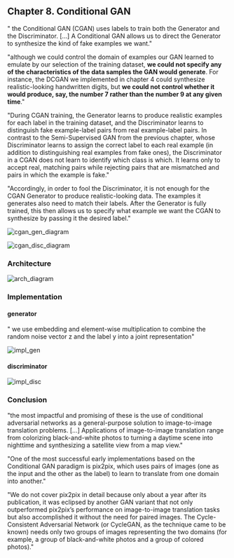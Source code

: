 ## Chapter 8. Conditional GAN

" the Conditional GAN (CGAN) uses labels to train both the Generator and the Discriminator. [...] A Conditional GAN allows us to direct the Generator to synthesize the kind of fake examples we want."

"although we could control the domain of examples our GAN learned to emulate by our selection of the training dataset, **we could not specify any of the characteristics of the data samples the GAN would generate**. For instance, the DCGAN we implemented in chapter 4 could synthesize realistic-looking handwritten digits, but **we could not control whether it would produce, say, the number 7 rather than the number 9 at any given time**."

"During CGAN training, the Generator learns to produce realistic examples for each label in the training dataset, and the Discriminator learns to distinguish fake example-label pairs from real example-label pairs. In contrast to the Semi-Supervised GAN from the previous chapter, whose Discriminator learns to assign the correct label to each real example (in addition to distinguishing real examples from fake ones), the Discriminator in a CGAN does not learn to identify which class is which. It learns only to accept real, matching pairs while rejecting pairs that are mismatched and pairs in which the example is fake."

"Accordingly, in order to fool the Discriminator, it is not enough for the CGAN Generator to produce realistic-looking data. The examples it generates also need to match their labels. After the Generator is fully trained, this then allows us to specify what example we want the CGAN to synthesize by passing it the desired label."

![cgan_gen_diagram](https://i.gyazo.com/1ca8afb7ee9b2e82aaaca1fd1fda4589.png)

![cgan_disc_diagram](https://i.gyazo.com/33ee0ebf78f2e1691107d39e0f0e31d9.png)

### Architecture

![arch_diagram](https://i.gyazo.com/3411191902ec95431c8004964be10ac5.png)

### Implementation

#### generator
" we use embedding and element-wise multiplication to combine the random noise vector z and the label y into a joint representation"

![impl_gen](https://i.gyazo.com/ccd08f5659144dcd2b19ed95949dd6dd.png)

#### discriminator

![impl_disc](https://i.gyazo.com/3fd670020c9f3930ac01fa4c1a4f63d0.png)

### Conclusion

"the most impactful and promising of these is the use of conditional adversarial networks as a general-purpose solution to image-to-image translation problems. [...] Applications of image-to-image translation range from colorizing black-and-white photos to turning a daytime scene into nighttime and synthesizing a satellite view from a map view."

"One of the most successful early implementations based on the Conditional GAN paradigm is pix2pix, which uses pairs of images (one as the input and the other as the label) to learn to translate from one domain into another."

"We do not cover pix2pix in detail because only about a year after its publication, it was eclipsed by another GAN variant that not only outperformed pix2pix’s performance on image-to-image translation tasks but also accomplished it without the need for paired images. The Cycle-Consistent Adversarial Network (or CycleGAN, as the technique came to be known) needs only two groups of images representing the two domains (for example, a group of black-and-white photos and a group of colored photos)."
